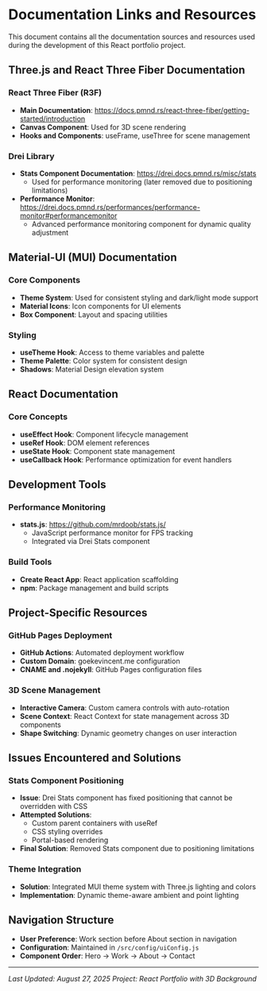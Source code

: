 # Documentation Links and Resources

This document contains all the documentation sources and resources used during the development of this React portfolio project.

## Three.js and React Three Fiber Documentation

### React Three Fiber (R3F)
- **Main Documentation**: https://docs.pmnd.rs/react-three-fiber/getting-started/introduction
- **Canvas Component**: Used for 3D scene rendering
- **Hooks and Components**: useFrame, useThree for scene management

### Drei Library
- **Stats Component Documentation**: https://drei.docs.pmnd.rs/misc/stats
  - Used for performance monitoring (later removed due to positioning limitations)
- **Performance Monitor**: https://drei.docs.pmnd.rs/performances/performance-monitor#performancemonitor
  - Advanced performance monitoring component for dynamic quality adjustment

## Material-UI (MUI) Documentation

### Core Components
- **Theme System**: Used for consistent styling and dark/light mode support
- **Material Icons**: Icon components for UI elements
- **Box Component**: Layout and spacing utilities

### Styling
- **useTheme Hook**: Access to theme variables and palette
- **Theme Palette**: Color system for consistent design
- **Shadows**: Material Design elevation system

## React Documentation

### Core Concepts
- **useEffect Hook**: Component lifecycle management
- **useRef Hook**: DOM element references
- **useState Hook**: Component state management
- **useCallback Hook**: Performance optimization for event handlers

## Development Tools

### Performance Monitoring
- **stats.js**: https://github.com/mrdoob/stats.js/
  - JavaScript performance monitor for FPS tracking
  - Integrated via Drei Stats component

### Build Tools
- **Create React App**: React application scaffolding
- **npm**: Package management and build scripts

## Project-Specific Resources

### GitHub Pages Deployment
- **GitHub Actions**: Automated deployment workflow
- **Custom Domain**: goekevincent.me configuration
- **CNAME and .nojekyll**: GitHub Pages configuration files

### 3D Scene Management
- **Interactive Camera**: Custom camera controls with auto-rotation
- **Scene Context**: React Context for state management across 3D components
- **Shape Switching**: Dynamic geometry changes on user interaction

## Issues Encountered and Solutions

### Stats Component Positioning
- **Issue**: Drei Stats component has fixed positioning that cannot be overridden with CSS
- **Attempted Solutions**: 
  - Custom parent containers with useRef
  - CSS styling overrides
  - Portal-based rendering
- **Final Solution**: Removed Stats component due to positioning limitations

### Theme Integration
- **Solution**: Integrated MUI theme system with Three.js lighting and colors
- **Implementation**: Dynamic theme-aware ambient and point lighting

## Navigation Structure
- **User Preference**: Work section before About section in navigation
- **Configuration**: Maintained in `/src/config/uiConfig.js`
- **Component Order**: Hero → Work → About → Contact

---

*Last Updated: August 27, 2025*
*Project: React Portfolio with 3D Background*
